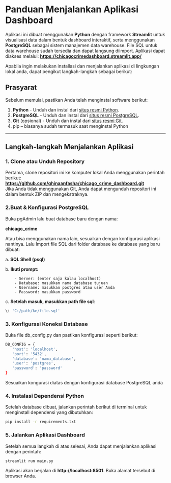 # Panduan Menjalankan Aplikasi Dashboard

Aplikasi ini dibuat menggunakan **Python** dengan framework **Streamlit** untuk visualisasi data dalam bentuk dashboard interaktif, serta menggunakan **PostgreSQL** sebagai sistem manajemen data warehouse. File SQL untuk data warehouse sudah tersedia dan dapat langsung diimport.
Aplikasi dapat diakses melalui: 
**https://chicagocrimedashboard.streamlit.app/**

Apabila ingin melakukan installasi dan menjalankan aplikasi di lingkungan lokal anda, dapat pengikut langkah-langkah sebagai berikut:

## Prasyarat

Sebelum memulai, pastikan Anda telah menginstal software berikut:

1. **Python** - Unduh dan instal dari [situs resmi Python](https://www.python.org/).
2. **PostgreSQL** - Unduh dan instal dari [situs resmi PostgreSQL](https://www.postgresql.org/).
3. **Git** (opsional) - Unduh dan instal dari [situs resmi Git](https://git-scm.com/).
4. pip – biasanya sudah termasuk saat menginstal Python

---

## Langkah-langkah Menjalankan Aplikasi

### 1. Clone atau Unduh Repository

Pertama, clone repositori ini ke komputer lokal Anda menggunakan perintah berikut:  
**https://github.com/ghinaanfasha/chicago_crime_dashboard.git**    
Jika Anda tidak menggunakan Git, Anda dapat mengunduh repositori ini dalam bentuk ZIP dan mengekstraknya.

### 2.Buat & Konfigurasi PostgreSQL

Buka pgAdmin lalu buat database baru dengan nama:

**chicago_crime**

Atau bisa menggunakan nama lain, sesuaikan dengan konfigurasi aplikasi nantinya.
Lalu Import file SQL dari folder database ke database yang baru dibuat:

  a. **SQL Shell (psql)**  

  b. **Ikuti prompt:**  
  
        - Server: (enter saja kalau localhost)
        - Database: masukkan nama database tujuan
        - Username: masukkan postgres atau user Anda
        - Password: masukkan password
        
  c. **Setelah masuk, masukkan path file sql**:
  
 ```bash
 \i 'C:/path/ke/file.sql'
 ```
     	
### 3. Konfigurasi Koneksi Database
Buka file db_config.py dan pastikan konfigurasi seperti berikut:
 ```bash
 DB_CONFIG = {
    'host': 'localhost',
    'port': '5432',
    'database': 'nama_database',
    'user': 'postgres',
    'password': 'password'
}
 ```

Sesuaikan kongurasi diatas dengan konfigurasi database PostgreSQL anda

### 4. Instalasi Dependensi Python

Setelah database dibuat, jalankan perintah berikut di terminal untuk menginstall dependensi yang dibutuhkan:  
 ```bash
 pip install -r requirements.txt
 ```

### 5. Jalankan Aplikasi Dashboard

Setelah semua langkah di atas selesai, Anda dapat menjalankan aplikasi dengan perintah:  
 ```bash
 streamlit run main.py
 ```
Aplikasi akan berjalan di **http://localhost:8501**. Buka alamat tersebut di browser Anda.

